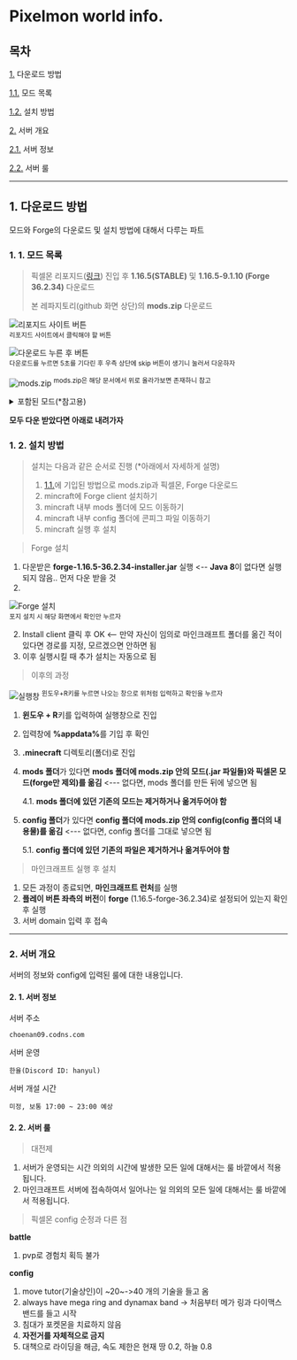 # Pixelmon world info.

## 목차

[1.](#1-다운로드-방법) 다운로드 방법
   
   [1.1.](#1-1-모드-목록) 모드 목록
   
   [1.2.](#1-2-설치-방법) 설치 방법
   
[2.](#2-서버-개요)  서버 개요

   [2.1.](#2-1-서버-정보) 서버 정보

   [2.2.](#2-2-서버-룰) 서버 룰


---

## 1. 다운로드 방법

모드와 Forge의 다운로드 및 설치 방법에 대해서 다루는 파트


### 1. 1. 모드 목록

> 픽셀몬 리포지드([링크](https://reforged.gg/ko)) 진입 후 **1.16.5(STABLE)** 및 **1.16.5-9.1.10 (Forge 36.2.34)** 다운로드
>
> 본 레파지토리(github 화면 상단)의 **mods.zip** 다운로드

![리포지드 사이트 버튼](https://github.com/jshan000/pixelmon/assets/54829817/3d8e87fa-ce0f-4146-881c-a89151a69697)  
<sup>리포지드 사이트에서 클릭해야 할 버튼</sup>

![다운로드 누른 후 버튼](https://github.com/jshan000/pixelmon/assets/54829817/894167d1-0c5a-46b7-9bfc-7db380c936f8)  
<sup>다운로드를 누르면 5초를 기다린 후 우측 상단에 skip 버튼이 생기니 눌러서 다운하자</sup>

![mods.zip](https://github.com/jshan000/pixelmon/assets/54829817/8c2a1782-b84b-41a7-84c9-65f984305e70)
<sup>mods.zip은 해당 문서에서 위로 올라가보면 존재하니 참고</sup>


<details>
<summary>포함된 모드(*참고용)</summary>

모드 | 개요 | 사이트 링크
-----|------|--------------
Bookshelf-Forge-1.16.5-10.4.33|모드 호환성 패치|추후 추가
byg-1.3.6|바이옴 추가|추후 추가
entityculling-forge-mc1.16.5-1.5.2|클라이언트 렉 개선|추후 추가
ferritecore-2.1.1-forge|램 사용률 최적화|추후 추가
Hwyla-forge-1.10.11-B78_1.16.2|툴팁 출력|추후 추가
jei-1.16.5-7.8.0.1009|아이템 목록 출력|추후 추가
journeymap-1.16.5-5.8.5p6|미니맵|추후 추가
NaturesCompass-1.16.5-1.9.1-forge|바이옴 나침반|추후 추가
Pixelmon-1.16.5-9.1.10-universal|픽셀몬|https://reforged.gg/ko
PixelmonInformation-1.16.5-9.0.11-2.3.0|픽셀몬 정보 추가|추후 추가
PokeballReveal-1.16.5-1.0.0|픽셀몬 볼 정보 추가|추후 추가
smoothboot-forge-1.16.4-1.2.2|부팅 속도 개선|추후 추가

</details>

**모두 다운 받았다면 아래로 내려가자**


### 1. 2. 설치 방법

> 설치는 다음과 같은 순서로 진행 (*아래에서 자세하게 설명)
>
> 1. [1.1.](#1-1-모드-목록)에 기입된 방법으로 mods.zip과 픽셀몬, Forge 다운로드
> 2. mincraft에 Forge client 설치하기
> 3. mincraft 내부 mods 폴더에 모드 이동하기
> 4. mincraft 내부 config 폴더에 콘피그 파일 이동하기
> 5. mincraft 실행 후 설치

> Forge 설치

1. 다운받은 **forge-1.16.5-36.2.34-installer.jar** 실행 <-- **Java 8**이 없다면 실행되지 않음.. 먼저 다운 받을 것
2. 
![Forge 설치](https://github.com/jshan000/pixelmon/assets/54829817/7c888d4b-8de3-4606-bb64-0fbd3067dfa3)  
<sup>포지 설치 시 해당 화면에서 확인만 누르자</sup>

2. Install client 클릭 후 OK <-- 만약 자신이 임의로 마인크래프트 폴더를 옮긴 적이 있다면 경로를 지정, 모르겠으면 안하면 됨
3. 이후 실행시킬 때 추가 설치는 자동으로 됨

> 이후의 과정

![실행창](https://github.com/jshan000/pixelmon/assets/54829817/0f61571a-907b-4cae-9efa-c5ecc22bed9e)
<sup>윈도우+R키를 누르면 나오는 창으로 위처럼 입력하고 확인을 누르자</sup>
1. **윈도우 + R**키를 입력하여 실행창으로 진입
2. 입력창에 <b>%appdata%</b>를 기입 후 확인
3. **.minecraft** 디렉토리(폴더)로 진입
4. **mods 폴더**가 있다면 **mods 폴더에 mods.zip 안의 모드(.jar 파일들)와 픽셀몬 모드(forge만 제외)를 옮김** <--- 없다면, mods 폴더를 만든 뒤에 넣으면 됨

   4.1. **mods 폴더에 있던 기존의 모드는 제거하거나 옮겨두어야 함**

5. **config 폴더**가 있다면 **config 폴더에 mods.zip 안의 config(config 폴더의 내용물)를 옮김** <--- 없다면, config 폴더를 그대로 넣으면 됨
   
   5.1. **config 폴더에 있던 기존의 파일은 제거하거나 옮겨두어야 함**

> 마인크래프트 실행 후 설치

1. 모든 과정이 종료되면, **마인크래프트 런처**를 실행
2. **플레이 버튼 좌측의 버전**이 **forge** (1.16.5-forge-36.2.34)로 설정되어 있는지 확인 후 실행
3. 서버 domain 입력 후 접속


---

### 2. 서버 개요

서버의 정보와 config에 입력된 룰에 대한 내용입니다.

#### 2. 1. 서버 정보

서버 주소

``` choenan09.codns.com ```

서버 운영

``` 한율(Discord ID: hanyul) ```

서버 개설 시간

``` 미정, 보통 17:00 ~ 23:00 예상 ```

#### 2. 2. 서버 룰

> 대전제

1. 서버가 운영되는 시간 의외의 시간에 발생한 모든 일에 대해서는 룰 바깥에서 적용됩니다.
2. 마인크래프트 서버에 접속하여서 일어나는 일 의외의 모든 일에 대해서는 룰 바깥에서 적용됩니다.

> 픽셀몬 config 순정과 다른 점

**battle**
1. pvp로 경험치 획득 불가

**config**
1. move tutor(기술상인)이 ~20~->40 개의 기술을 들고 옴
2. always have mega ring and dynamax band -> 처음부터 메가 링과 다이맥스 밴드를 들고 시작
3. 침대가 포켓몬을 치료하지 않음
4. **자전거를 자체적으로 금지**
5. 대책으로 라이딩을 해금, 속도 제한은 현재 땅 0.2, 하늘 0.8
